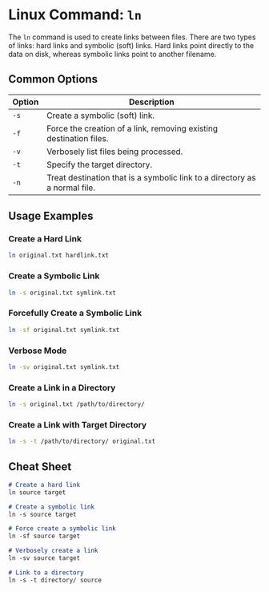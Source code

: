 # Linux Command: `ln`

The `ln` command is used to create links between files. There are two types of links: hard links and symbolic (soft) links. Hard links point directly to the data on disk, whereas symbolic links point to another filename.

## Common Options

| Option | Description                                |
|--------|--------------------------------------------|
| `-s`   | Create a symbolic (soft) link.             |
| `-f`   | Force the creation of a link, removing existing destination files. |
| `-v`   | Verbosely list files being processed.      |
| `-t`   | Specify the target directory.              |
| `-n`   | Treat destination that is a symbolic link to a directory as a normal file. |

## Usage Examples

### Create a Hard Link
```bash
ln original.txt hardlink.txt
```

### Create a Symbolic Link
```bash
ln -s original.txt symlink.txt
```

### Forcefully Create a Symbolic Link
```bash
ln -sf original.txt symlink.txt
```

### Verbose Mode
```bash
ln -sv original.txt symlink.txt
```

### Create a Link in a Directory
```bash
ln -s original.txt /path/to/directory/
```

### Create a Link with Target Directory
```bash
ln -s -t /path/to/directory/ original.txt
```

## Cheat Sheet

```markdown
# Create a hard link
ln source target

# Create a symbolic link
ln -s source target

# Force create a symbolic link
ln -sf source target

# Verbosely create a link
ln -sv source target

# Link to a directory
ln -s -t directory/ source
```
